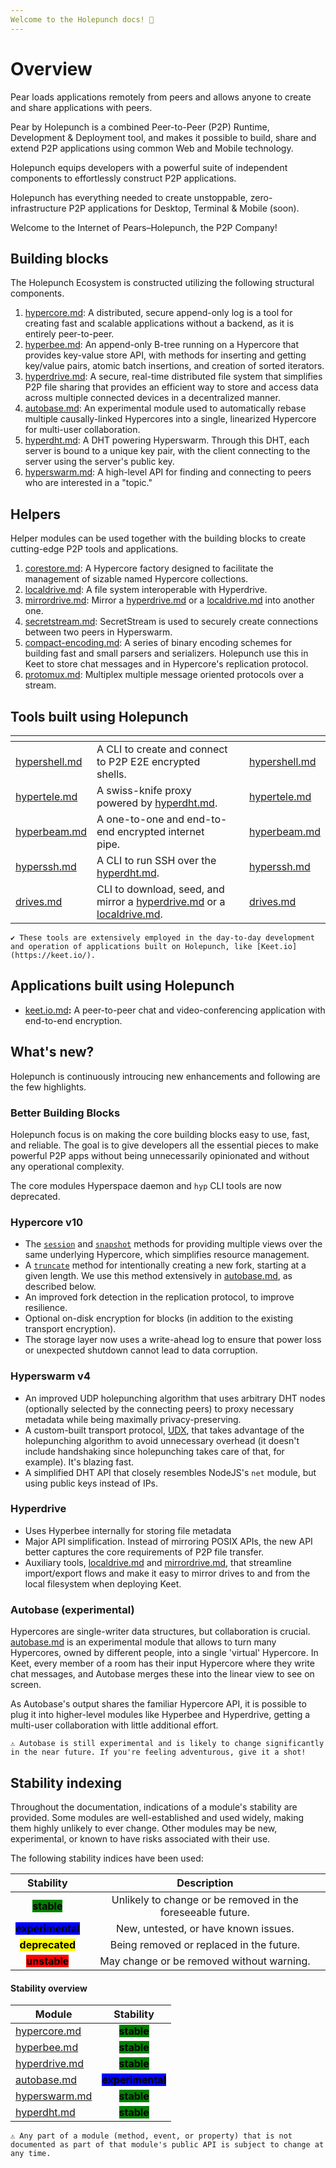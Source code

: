 ```yaml
---
Welcome to the Holepunch docs! 👋
---
```


# Overview
Pear loads applications remotely from peers and allows anyone to create and share applications with peers.

Pear by Holepunch is a combined Peer-to-Peer (P2P) Runtime, Development & Deployment tool, and makes it possible to build, share and extend P2P applications using common Web and Mobile technology.

Holepunch equips developers with a powerful suite of independent components to effortlessly construct P2P applications.  

Holepunch has everything needed to create unstoppable, zero-infrastructure P2P applications for Desktop, Terminal & Mobile (soon).

Welcome to the Internet of Pears–Holepunch, the P2P Company!

## Building blocks

The Holepunch Ecosystem is constructed utilizing the following structural components.

1. [hypercore.md](building-blocks/hypercore.md "mention"): A distributed, secure append-only log is a tool for creating fast and scalable applications without a backend, as it is entirely peer-to-peer.
2. [hyperbee.md](building-blocks/hyperbee.md "mention"): An append-only B-tree running on a Hypercore that provides key-value store API, with methods for inserting and getting key/value pairs, atomic batch insertions, and creation of sorted iterators.
3. [hyperdrive.md](building-blocks/hyperdrive.md "mention"): A secure, real-time distributed file system that simplifies P2P file sharing that provides an efficient way to store and access data across multiple connected devices in a decentralized manner.
4. [autobase.md](building-blocks/autobase.md "mention"): An experimental module used to automatically rebase multiple causally-linked Hypercores into a single, linearized Hypercore for multi-user collaboration.
5. [hyperdht.md](building-blocks/hyperdht.md "mention"): A DHT powering Hyperswarm. Through this DHT, each server is bound to a unique key pair, with the client connecting to the server using the server's public key.
6. [hyperswarm.md](building-blocks/hyperswarm.md "mention"): A high-level API for finding and connecting to peers who are interested in a "topic."

## Helpers

Helper modules can be used together with the building blocks to create cutting-edge P2P tools and applications.

1. [corestore.md](helpers/corestore.md "mention"): A Hypercore factory designed to facilitate the management of sizable named Hypercore collections.
2. [localdrive.md](helpers/localdrive.md "mention"): A file system interoperable with Hyperdrive.
3. [mirrordrive.md](helpers/mirrordrive.md "mention"): Mirror a [hyperdrive.md](building-blocks/hyperdrive.md "mention") or a [localdrive.md](helpers/localdrive.md "mention") into another one.
4. [secretstream.md](helpers/secretstream.md "mention"): SecretStream is used to securely create connections between two peers in Hyperswarm.
5. [compact-encoding.md](helpers/compact-encoding.md "mention"): A series of binary encoding schemes for building fast and small parsers and serializers. Holepunch use this in Keet to store chat messages and in Hypercore's replication protocol.
6. [protomux.md](helpers/protomux.md "mention"): Multiplex multiple message oriented protocols over a stream.

## Tools built using Holepunch

<table data-view="cards"><thead><tr><th></th><th></th><th data-hidden data-card-cover data-type="files"></th><th data-hidden data-card-target data-type="content-ref"></th></tr></thead><tbody><tr><td><a data-mention href="tools/hypershell.md">hypershell.md</a></td><td>A CLI to create and connect to P2P E2E encrypted shells.</td><td></td><td><a href="tools/hypershell.md">hypershell.md</a></td></tr><tr><td><a data-mention href="tools/hypertele.md">hypertele.md</a></td><td>A swiss-knife proxy powered by <a data-mention href="building-blocks/hyperdht.md">hyperdht.md</a>.</td><td></td><td><a href="tools/hypertele.md">hypertele.md</a></td></tr><tr><td><a data-mention href="tools/hyperbeam.md">hyperbeam.md</a></td><td>A one-to-one and end-to-end encrypted internet pipe.</td><td></td><td><a href="tools/hyperbeam.md">hyperbeam.md</a></td></tr><tr><td><a data-mention href="tools/hyperssh.md">hyperssh.md</a></td><td>A CLI to run SSH over the <a data-mention href="building-blocks/hyperdht.md">hyperdht.md</a>.</td><td></td><td><a href="tools/hyperssh.md">hyperssh.md</a></td></tr><tr><td><a data-mention href="tools/drives.md">drives.md</a></td><td>CLI to download, seed, and mirror a <a data-mention href="building-blocks/hyperdrive.md">hyperdrive.md</a> or a <a data-mention href="helpers/localdrive.md">localdrive.md</a>.</td><td></td><td><a href="tools/drives.md">drives.md</a></td></tr></tbody></table>

    ✔️ These tools are extensively employed in the day-to-day development and operation of applications built on Holepunch, like [Keet.io](https://keet.io/).


## Applications built using Holepunch

* [keet.io.md](apps/keet.io.md "mention")**:** A peer-to-peer chat and video-conferencing application with end-to-end encryption.

## What's new?

Holepunch is continuously introucing new enhancements and following are the few highlights.

### Better Building Blocks

Holepunch focus is on making the core building blocks easy to use, fast, and reliable. The goal is to give developers all the essential pieces to make powerful P2P apps without being unnecessarily opinionated and without any operational complexity.

The core modules Hyperspace daemon and `hyp` CLI tools are now deprecated.

### Hypercore v10

* The [`session`](building-blocks/hypercore.md#core.session-options) and [`snapshot`](building-blocks/hypercore.md#core.snapshot-options) methods for providing multiple views over the same underlying Hypercore, which simplifies resource management.
* A [`truncate`](building-blocks/hypercore.md#await-core.truncate-newlength-forkid) method for intentionally creating a new fork, starting at a given length. We use this method extensively in [autobase.md](building-blocks/autobase.md "mention"), as described below.
* An improved fork detection in the replication protocol, to improve resilience.
* Optional on-disk encryption for blocks (in addition to the existing transport encryption).
* The storage layer now uses a write-ahead log to ensure that power loss or unexpected shutdown cannot lead to data corruption.

### Hyperswarm v4

* An improved UDP holepunching algorithm that uses arbitrary DHT nodes (optionally selected by the connecting peers) to proxy necessary metadata while being maximally privacy-preserving.
* A custom-built transport protocol, [UDX](https://github.com/hyperswarm/libudx), that takes advantage of the holepunching algorithm to avoid unnecessary overhead (it doesn't include handshaking since holepunching takes care of that, for example). It's blazing fast.
* A simplified DHT API that closely resembles NodeJS's `net` module, but using public keys instead of IPs.

### Hyperdrive

* Uses Hyperbee internally for storing file metadata
* Major API simplification. Instead of mirroring POSIX APIs, the new API better captures the core requirements of P2P file transfer.
* Auxiliary tools, [localdrive.md](helpers/localdrive.md "mention") and [mirrordrive.md](helpers/mirrordrive.md "mention"), that streamline import/export flows and make it easy to mirror drives to and from the local filesystem when deploying Keet.

### Autobase (experimental)

Hypercores are single-writer data structures, but collaboration is crucial. [autobase.md](building-blocks/autobase.md "mention") is an experimental module that allows to turn many Hypercores, owned by different people, into a single 'virtual' Hypercore. In Keet, every member of a room has their input Hypercore where they write chat messages, and Autobase merges these into the linear view to see on screen.

As Autobase's output shares the familiar Hypercore API, it is possible to plug it into higher-level modules like Hyperbee and Hyperdrive, getting a multi-user collaboration with little additional effort.

    ⚠️ Autobase is still experimental and is likely to change significantly in the near future. If you're feeling adventurous, give it a shot!


## Stability indexing

Throughout the documentation, indications of a module's stability are provided. Some modules are well-established and used widely, making them highly unlikely to ever change. Other modules may be new, experimental, or known to have risks associated with their use.

The following stability indices have been used:

|                           Stability                          |                         Description                         |
| :----------------------------------------------------------: | :---------------------------------------------------------: |
|    <mark style="background-color:green;">**stable**</mark>   | Unlikely to change or be removed in the foreseeable future. |
| <mark style="background-color:blue;">**experimental**</mark> |             New, untested, or have known issues.            |
| <mark style="background-color:yellow;">**deprecated**</mark> |           Being removed or replaced in the future.          |
|    <mark style="background-color:red;">**unstable**</mark>   |          May change or be removed without warning.          |

#### Stability overview

| Module                                                   |                           Stability                          |
| -------------------------------------------------------- | :----------------------------------------------------------: |
| [hypercore.md](building-blocks/hypercore.md "mention")   |    <mark style="background-color:green;">**stable**</mark>   |
| [hyperbee.md](building-blocks/hyperbee.md "mention")     |    <mark style="background-color:green;">**stable**</mark>   |
| [hyperdrive.md](building-blocks/hyperdrive.md "mention") |    <mark style="background-color:green;">**stable**</mark>   |
| [autobase.md](building-blocks/autobase.md "mention")     | <mark style="background-color:blue;">**experimental**</mark> |
| [hyperswarm.md](building-blocks/hyperswarm.md "mention") |    <mark style="background-color:green;">**stable**</mark>   |
| [hyperdht.md](building-blocks/hyperdht.md "mention")     |    <mark style="background-color:green;">**stable**</mark>   |


    ⚠️ Any part of a module (method, event, or property) that is not documented as part of that module's public API is subject to change at any time.
